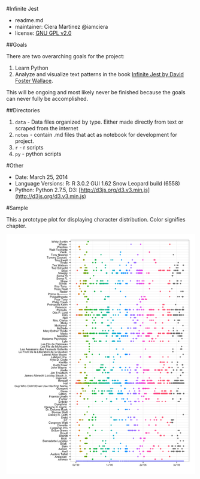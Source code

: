#Infinite Jest

- readme.md
- maintainer: Ciera Martinez @iamciera
- license: [GNU GPL v2.0](http://choosealicense.com/licenses/gpl-2.0/)

##Goals

There are two overarching goals for the project:

1. Learn Python
2. Analyze and visualize text patterns in the book [Infinite Jest by David Foster Wallace](http://en.wikipedia.org/wiki/Infinite_Jest). 

This will be ongoing and most likely never be finished because the goals can never fully be accomplished.

##Directories

1. `data` - Data files organized by type.  Either made directly from text or scraped from the internet
2. `notes` - contain .md files that act as notebook for development for project. 
3. `r` - r scripts
4. `py` - python scripts

#Other

- Date: March 25, 2014
- Language Versions: R: R 3.0.2 GUI 1.62 Snow Leopard build (6558)
- Python: Python 2.7.5, D3: [http://d3js.org/d3.v3.min.js](http://d3js.org/d3.v3.min.js)

#Sample

This a prototype plot for displaying character distribution. Color signifies chapter.

![plot](./R/Rplot01.png)

